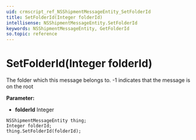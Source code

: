 ```yaml
---
uid: crmscript_ref_NSShipmentMessageEntity_SetFolderId
title: SetFolderId(Integer folderId)
intellisense: NSShipmentMessageEntity.SetFolderId
keywords: NSShipmentMessageEntity, GetFolderId
so.topic: reference
---
```


# SetFolderId(Integer folderId)

The folder which this message belongs to. -1 indicates that the message is on the root

**Parameter:** 
* **folderId** Integer

```crmscript
NSShipmentMessageEntity thing;
Integer folderId;
thing.SetFolderId(folderId);
```

